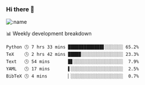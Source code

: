 ### Hi there 👋

<!--
**lv2020/lv2020** is a ✨ _special_ ✨ repository because its `README.md` (this file) appears on your GitHub profile.

Here are some ideas to get you started:

- 🔭 I’m currently working on ...
- 🌱 I’m currently learning ...
- 👯 I’m looking to collaborate on ...
- 🤔 I’m looking for help with ...
- 💬 Ask me about ...
- 📫 How to reach me: ...
- 😄 Pronouns: ...
- ⚡ Fun fact: ...
-->
![:name](https://count.getloli.com/get/@:lv2020)
 <!-- waka-box start -->
📊 Weekly development breakdown
```text
Python 🕓 7 hrs 33 mins █████████████▋░░░░░░░ 65.2%
TeX    🕓 2 hrs 42 mins ████▉░░░░░░░░░░░░░░░░ 23.3%
Text   🕓 54 mins       █▋░░░░░░░░░░░░░░░░░░░  7.9%
YAML   🕓 17 mins       ▌░░░░░░░░░░░░░░░░░░░░  2.5%
BibTeX 🕓 4 mins        ▏░░░░░░░░░░░░░░░░░░░░  0.7%
```
<!-- Powered by https://github.com/YouEclipse/waka-box-go . -->
<!-- waka-box end -->
